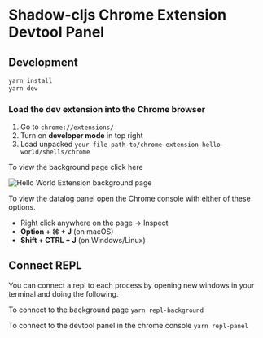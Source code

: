 # Shadow-cljs Chrome Extension Devtool Panel


## Development

```bash
yarn install
yarn dev
```

### Load the dev extension into the Chrome browser

1. Go to `chrome://extensions/`
2. Turn on **developer mode** in top right
3. Load unpacked `your-file-path-to/chrome-extension-hello-world/shells/chrome`


To view the background page click here

![Hello World Extension background page](images/chrome-extension.jpg)

To view the datalog panel open the Chrome console with either of these options.
- Right click anywhere on the page -> Inspect
- **Option + ⌘ + J**   (on macOS)
- **Shift + CTRL + J** (on Windows/Linux)

## Connect REPL

You can connect a repl to each process by opening new windows in your terminal and doing the following.

To connect to the background page
`yarn repl-background`

To connect to the devtool panel in the chrome console
`yarn repl-panel`